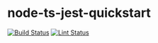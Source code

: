 # node-ts-jest-quickstart

[![Build Status](https://github.com/marcioaug/node-ts-jest-quickstart/workflows/Build/badge.svg)](https://github.com/marcioaug/node-ts-jest-quickstart/actions)
[![Lint Status](https://github.com/marcioaug/node-ts-jest-quickstart/workflows/Lint/badge.svg)](https://github.com/marcioaug/node-ts-jest-quickstart/actions)
